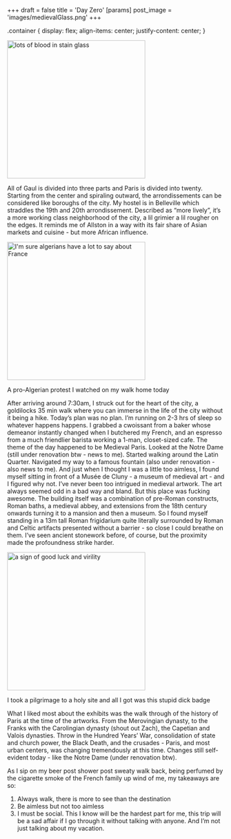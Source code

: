 +++
draft = false
title = 'Day Zero'
[params]
    post_image = 'images/medievalGlass.png'
+++

.container {
  display: flex;
  align-items: center;
  justify-content: center;
}
<div class="container">
<img src="medievalGlass.png" alt="lots of blood in stain glass" style="height: 20rem;">
</div>

All of Gaul is divided into three parts and Paris is divided into twenty. Starting from the center and spiraling outward, the arrondissements can be considered like boroughs of the city. My hostel is in Belleville which straddles the 19th and 20th arrondissement. Described as “more lively”, it’s a more working class neighborhood of the city, a lil grimier a lil rougher on the edges. It reminds me of Allston in a way with its fair share of Asian markets and cuisine - but more African influence. 
<div class="container">
<img src="algerianProtest.png" alt="I'm sure algerians have a lot to say about France" style="height: 20rem;">
<p>A pro-Algerian protest I watched on my walk home today</p>
</div>

After arriving around 7:30am, I struck out for the heart of the city, a goldilocks 35 min walk where you can immerse in the life of the city without it being a hike. Today’s plan was no plan. I’m running on 2-3 hrs of sleep so whatever happens happens. I grabbed a cwoissant from a baker whose demeanor instantly changed when I butchered my French, and an espresso from a much friendlier barista working a 1-man, closet-sized cafe.
The theme of the day happened to be Medieval Paris. Looked at the Notre Dame (still under renovation btw - news to me). Started walking around the Latin Quarter. Navigated my way to a famous fountain (also under renovation - also news to me). And just when I thought I was a little too aimless, I found myself sitting in front of a Musée de Cluny - a museum of medieval art - and I figured why not.
I’ve never been too intrigued in medieval artwork. The art always seemed odd in a bad way and bland. But this place was fucking awesome. The building itself was a combination of pre-Roman constructs, Roman baths, a medieval abbey, and extensions from the 18th century onwards turning it to a mansion and then a museum. So I found myself standing in a 13m tall Roman frigidarium quite literally surrounded by Roman and Celtic artifacts presented without a barrier - so close I could breathe on them. I’ve seen ancient stonework before, of course, but the proximity made the profoundness strike harder.

<div class="container">
<img src="dickBadges.png" alt="a sign of good luck and virility" style="height: 20rem;">
<p>I took a pilgrimage to a holy site and all I got was this stupid dick badge</p>
</div>

What I liked most about the exhibits was the walk through of the history of Paris at the time of the artworks. From the Merovingian dynasty, to the Franks with the Carolingian dynasty (shout out Zach), the Capetian and Valois dynasties. Throw in the Hundred Years’ War, consolidation of state and church power, the Black Death, and the crusades - Paris, and most urban centers, was changing tremendously at this time. Changes still self-evident today - like the Notre Dame (under renovation btw).

As I sip on my beer post shower post sweaty walk back, being perfumed by the cigarette smoke of the French family up wind of me, my takeaways are so:
1. Always walk, there is more to see than the destination 
2. Be aimless but not too aimless
3. I must be social. This I know will be the hardest part for me, this trip will be a sad affair if I go through it without talking with anyone. And I’m not just talking about my vacation. 